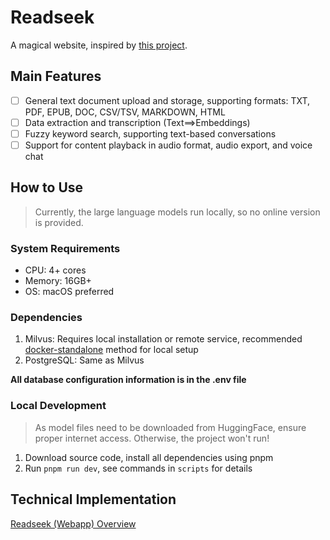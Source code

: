 # Readseek

A magical website, inspired by [this project](https://github.com/guangzhengli/ChatFiles).

## Main Features

- [ ] General text document upload and storage, supporting formats: TXT, PDF, EPUB, DOC, CSV/TSV, MARKDOWN, HTML
- [ ] Data extraction and transcription (Text==>Embeddings)
- [ ] Fuzzy keyword search, supporting text-based conversations
- [ ] Support for content playback in audio format, audio export, and voice chat

## How to Use

> Currently, the large language models run locally, so no online version is provided.

### System Requirements

- CPU: 4+ cores
- Memory: 16GB+
- OS: macOS preferred

### Dependencies

1. Milvus: Requires local installation or remote service, recommended [docker-standalone](https://milvus.io/docs/install_standalone-docker-compose.md) method for local setup
2. PostgreSQL: Same as Milvus

**All database configuration information is in the .env file**

### Local Development

> As model files need to be downloaded from HuggingFace, ensure proper internet access. Otherwise, the project won't run!

1. Download source code, install all dependencies using pnpm
2. Run `pnpm run dev`, see commands in `scripts` for details

## Technical Implementation

[Readseek (Webapp) Overview](https://mn.tangkunyin.com/docs/strategic/%E8%87%AA%E7%A0%94%E4%BA%A7%E5%93%81/%E8%BF%AD%E4%BB%A3%E8%AE%B0%E5%BD%95/ReadseekNext)
